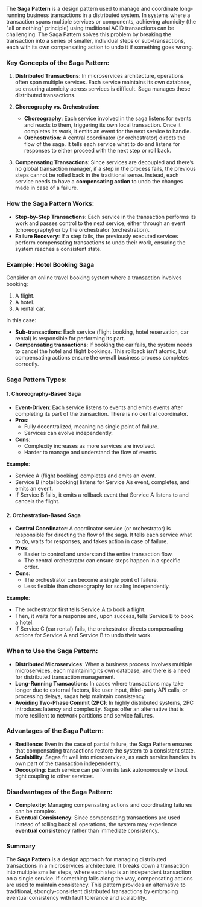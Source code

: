 The **Saga Pattern** is a design pattern used to manage and coordinate long-running business transactions in a distributed system. In systems where a transaction spans multiple services or components, achieving atomicity (the "all or nothing" principle) using traditional ACID transactions can be challenging. The Saga Pattern solves this problem by breaking the transaction into a series of smaller, individual steps or sub-transactions, each with its own compensating action to undo it if something goes wrong.

### Key Concepts of the Saga Pattern:

1. **Distributed Transactions**: In microservices architecture, operations often span multiple services. Each service maintains its own database, so ensuring atomicity across services is difficult. Saga manages these distributed transactions.

2. **Choreography vs. Orchestration**: 
   - **Choreography**: Each service involved in the saga listens for events and reacts to them, triggering its own local transaction. Once it completes its work, it emits an event for the next service to handle.
   - **Orchestration**: A central coordinator (or orchestrator) directs the flow of the saga. It tells each service what to do and listens for responses to either proceed with the next step or roll back.

3. **Compensating Transactions**: Since services are decoupled and there’s no global transaction manager, if a step in the process fails, the previous steps cannot be rolled back in the traditional sense. Instead, each service needs to have a **compensating action** to undo the changes made in case of a failure.

### How the Saga Pattern Works:

- **Step-by-Step Transactions**: Each service in the transaction performs its work and passes control to the next service, either through an event (choreography) or by the orchestrator (orchestration).
- **Failure Recovery**: If a step fails, the previously executed services perform compensating transactions to undo their work, ensuring the system reaches a consistent state.

### Example: Hotel Booking Saga

Consider an online travel booking system where a transaction involves booking:
1. A flight.
2. A hotel.
3. A rental car.

In this case:
- **Sub-transactions**: Each service (flight booking, hotel reservation, car rental) is responsible for performing its part.
- **Compensating transactions**: If booking the car fails, the system needs to cancel the hotel and flight bookings. This rollback isn't atomic, but compensating actions ensure the overall business process completes correctly.

### Saga Pattern Types:

#### 1. **Choreography-Based Saga**
   - **Event-Driven**: Each service listens to events and emits events after completing its part of the transaction. There is no central coordinator.
   - **Pros**:
     - Fully decentralized, meaning no single point of failure.
     - Services can evolve independently.
   - **Cons**:
     - Complexity increases as more services are involved.
     - Harder to manage and understand the flow of events.
   
   **Example**:
   - Service A (flight booking) completes and emits an event.
   - Service B (hotel booking) listens for Service A’s event, completes, and emits an event.
   - If Service B fails, it emits a rollback event that Service A listens to and cancels the flight.

#### 2. **Orchestration-Based Saga**
   - **Central Coordinator**: A coordinator service (or orchestrator) is responsible for directing the flow of the saga. It tells each service what to do, waits for responses, and takes action in case of failure.
   - **Pros**:
     - Easier to control and understand the entire transaction flow.
     - The central orchestrator can ensure steps happen in a specific order.
   - **Cons**:
     - The orchestrator can become a single point of failure.
     - Less flexible than choreography for scaling independently.
   
   **Example**:
   - The orchestrator first tells Service A to book a flight.
   - Then, it waits for a response and, upon success, tells Service B to book a hotel.
   - If Service C (car rental) fails, the orchestrator directs compensating actions for Service A and Service B to undo their work.

### When to Use the Saga Pattern:

- **Distributed Microservices**: When a business process involves multiple microservices, each maintaining its own database, and there is a need for distributed transaction management.
- **Long-Running Transactions**: In cases where transactions may take longer due to external factors, like user input, third-party API calls, or processing delays, sagas help maintain consistency.
- **Avoiding Two-Phase Commit (2PC)**: In highly distributed systems, 2PC introduces latency and complexity. Sagas offer an alternative that is more resilient to network partitions and service failures.

### Advantages of the Saga Pattern:
- **Resilience**: Even in the case of partial failure, the Saga Pattern ensures that compensating transactions restore the system to a consistent state.
- **Scalability**: Sagas fit well into microservices, as each service handles its own part of the transaction independently.
- **Decoupling**: Each service can perform its task autonomously without tight coupling to other services.

### Disadvantages of the Saga Pattern:
- **Complexity**: Managing compensating actions and coordinating failures can be complex.
- **Eventual Consistency**: Since compensating transactions are used instead of rolling back all operations, the system may experience **eventual consistency** rather than immediate consistency.

### Summary

The **Saga Pattern** is a design approach for managing distributed transactions in a microservices architecture. It breaks down a transaction into multiple smaller steps, where each step is an independent transaction on a single service. If something fails along the way, compensating actions are used to maintain consistency. This pattern provides an alternative to traditional, strongly-consistent distributed transactions by embracing eventual consistency with fault tolerance and scalability.

